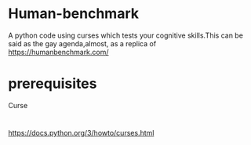 # Human-benchmark
A python code using curses which tests your cognitive skills.This can be said as the gay agenda,almost, as a replica of https://humanbenchmark.com/ 
# prerequisites
Curse
# 
  https://docs.python.org/3/howto/curses.html
